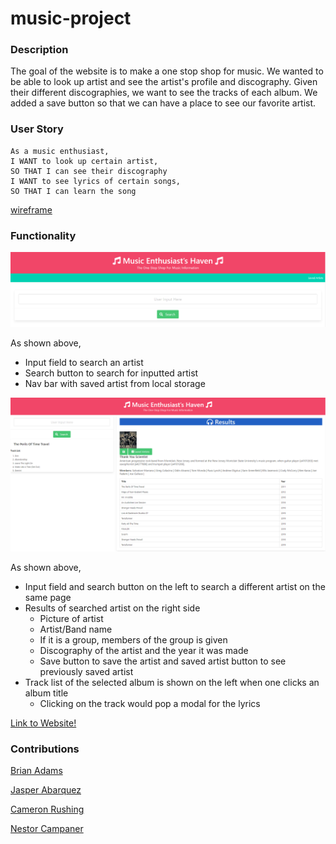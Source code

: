 # music-project

### Description
The goal of the website is to make a one stop shop for music. We wanted to be able to look up artist and see the artist's profile and discography. Given their different discographies, we want to see the tracks of each album. We added a save button so that we can have a place to see our favorite artist.

### User Story
```
As a music enthusiast,
I WANT to look up certain artist,
SO THAT I can see their discography
I WANT to see lyrics of certain songs,
SO THAT I can learn the song
```

[wireframe](https://docs.google.com/presentation/d/1eNv91CRo9jigU1O6T9M-yQG6Fqs2icz03ubA5fwtjrk/edit?usp=sharing)

### Functionality
![Home-Page](assets/images/Home-Page.PNG)

As shown above,
* Input field to search an artist
* Search button to search for inputted artist
* Nav bar with saved artist from local storage

![Search-Page](assets/images/Search-Page.PNG)

As shown above,
* Input field and search button on the left to search a different artist on the same page
* Results of searched artist on the right side
    * Picture of artist
    * Artist/Band name
    * If it is a group, members of the group is given
    * Discography of the artist and the year it was made
    * Save button to save the artist and saved artist button to see previously saved artist
* Track list of the selected album is shown on the left when one clicks an album title
    * Clicking on the track would pop a modal for the lyrics

[Link to Website!](https://thebadams.github.io/music-project)

### Contributions
[Brian Adams](https://github.com/thebadams)

[Jasper Abarquez](https://github.com/KuyaJasper)

[Cameron Rushing](https://github.com/CMRushing)

[Nestor Campaner](https://github.com/itsnestor)
